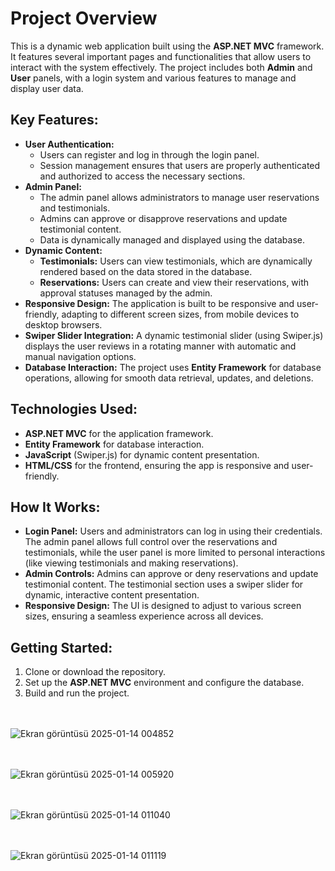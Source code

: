 <h1>Project Overview</h1>

<p>This is a dynamic web application built using the <strong>ASP.NET MVC</strong> framework. It features several important pages and functionalities that allow users to interact with the system effectively. The project includes both <strong>Admin</strong> and <strong>User</strong> panels, with a login system and various features to manage and display user data.</p>

<h2>Key Features:</h2>
<ul>
  <li><strong>User Authentication:</strong>
    <ul>
      <li>Users can register and log in through the login panel.</li>
      <li>Session management ensures that users are properly authenticated and authorized to access the necessary sections.</li>
    </ul>
  </li>
  <li><strong>Admin Panel:</strong>
    <ul>
      <li>The admin panel allows administrators to manage user reservations and testimonials.</li>
      <li>Admins can approve or disapprove reservations and update testimonial content.</li>
      <li>Data is dynamically managed and displayed using the database.</li>
    </ul>
  </li>
  <li><strong>Dynamic Content:</strong>
    <ul>
      <li><strong>Testimonials:</strong> Users can view testimonials, which are dynamically rendered based on the data stored in the database.</li>
      <li><strong>Reservations:</strong> Users can create and view their reservations, with approval statuses managed by the admin.</li>
    </ul>
  </li>
  <li><strong>Responsive Design:</strong> The application is built to be responsive and user-friendly, adapting to different screen sizes, from mobile devices to desktop browsers.</li>
  <li><strong>Swiper Slider Integration:</strong> A dynamic testimonial slider (using Swiper.js) displays the user reviews in a rotating manner with automatic and manual navigation options.</li>
  <li><strong>Database Interaction:</strong> The project uses <strong>Entity Framework</strong> for database operations, allowing for smooth data retrieval, updates, and deletions.</li>
</ul>

<h2>Technologies Used:</h2>
<ul>
  <li><strong>ASP.NET MVC</strong> for the application framework.</li>
  <li><strong>Entity Framework</strong> for database interaction.</li>
  <li><strong>JavaScript</strong> (Swiper.js) for dynamic content presentation.</li>
  <li><strong>HTML/CSS</strong> for the frontend, ensuring the app is responsive and user-friendly.</li>
</ul>

<h2>How It Works:</h2>
<ul>
  <li><strong>Login Panel:</strong> Users and administrators can log in using their credentials. The admin panel allows full control over the reservations and testimonials, while the user panel is more limited to personal interactions (like viewing testimonials and making reservations).</li>
  <li><strong>Admin Controls:</strong> Admins can approve or deny reservations and update testimonial content. The testimonial section uses a swiper slider for dynamic, interactive content presentation.</li>
  <li><strong>Responsive Design:</strong> The UI is designed to adjust to various screen sizes, ensuring a seamless experience across all devices.</li>
</ul>

<h2>Getting Started:</h2>
<ol>
  <li>Clone or download the repository.</li>
  <li>Set up the <strong>ASP.NET MVC</strong> environment and configure the database.</li>
  <li>Build and run the project.</li>
</ol>

<br><br>
![Ekran görüntüsü 2025-01-14 004852](https://github.com/user-attachments/assets/aaec7c3f-317c-4b86-8240-16a44bdb6e9a)

<br><br>
![Ekran görüntüsü 2025-01-14 005920](https://github.com/user-attachments/assets/0a816f96-5447-4bd8-8bac-e26b7946c0ea)

<br><br>
![Ekran görüntüsü 2025-01-14 011040](https://github.com/user-attachments/assets/9f310cfe-e0c5-425e-bfad-dd2b447472e1)

<br><br>
![Ekran görüntüsü 2025-01-14 011119](https://github.com/user-attachments/assets/77e34f7f-7116-4cc9-b0f7-93b51d74dc17)





